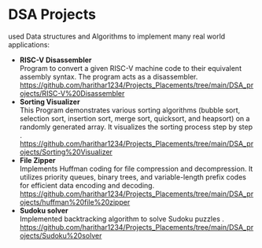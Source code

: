 # DSA Projects 
used Data structures and Algorithms to implement many real world applications:<br>
* **RISC-V Disassembler** <br>
Program to convert a given RISC-V machine code to their equivalent assembly syntax. The program acts as a disassembler.<br>
https://github.com/harithar1234/Projects_Placements/tree/main/DSA_projects/RISC-V%20Disassembler <br>
* **Sorting Visualizer** <br>
This Program demonstrates various sorting algorithms (bubble sort, selection sort, insertion sort, merge sort, quicksort, and heapsort) on a randomly generated array. It visualizes the sorting process step by step .<br>
https://github.com/harithar1234/Projects_Placements/tree/main/DSA_projects/Sorting%20Visualizer <br>
* **File Zipper** <br>
Implements Huffman coding  for file compression and decompression. It utilizes priority queues, binary trees, and variable-length prefix codes for efficient data encoding and decoding.<br>
https://github.com/harithar1234/Projects_Placements/tree/main/DSA_projects/huffman%20file%20zipper<br>
* **Sudoku solver**<br>
Implemented backtracking algorithm to solve Sudoku puzzles .<br>
https://github.com/harithar1234/Projects_Placements/tree/main/DSA_projects/Sudoku%20solver<br>

